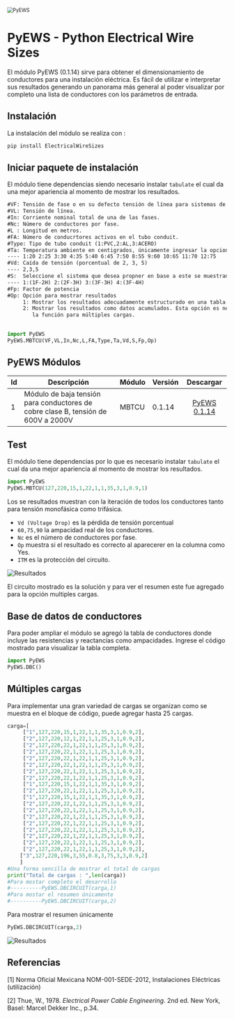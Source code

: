 <img src="https://i.ibb.co/YD4XKb8/02.png" alt="PyEWS" style="zoom: 80%;" />



# PyEWS - Python Electrical Wire Sizes 

El módulo PyEWS (0.1.14) sirve para obtener el dimensionamiento de conductores para una instalación eléctrica. Es fácil de utilizar e interpretar sus resultados generando un panorama más general al poder visualizar por completo una lista de conductores con los parámetros de entrada.

## Instalación

La instalación del módulo se realiza con :

```Python
pip install ElectricalWireSizes
```

## Iniciar paquete de instalación

El módulo tiene dependencias siendo necesario instalar `tabulate` el cual da una mejor apariencia al momento de mostrar los resultados.

```tex
#VF: Tensión de fase o en su defecto tensión de línea para sistemas de 1F2H, 2F.
#VL: Tensión de línea.
#In: Corriente nominal total de una de las fases.
#Nc: Número de conductores por fase.
#L : Longitud en metros.
#FA: Número de conducrtores activos en el tubo conduit.
#Type: Tipo de tubo conduit (1:PVC,2:AL,3:ACERO)
#Ta: Temperatura ambiente en centigrados, únicamente ingresar la opcion númerica.
---- 1:20 2:25 3:30 4:35 5:40 6:45 7:50 8:55 9:60 10:65 11:70 12:75
#Vd: Caída de tensión (porcentual de 2, 3, 5)
---- 2,3,5	
#S:  Seleccione el sistema que desea propner en base a este se muestran los resultados.
---- 1:(1F-2H) 2:(2F-3H) 3:(3F-3H) 4:(3F-4H)
#Fp: Factor de potencia
#Op: Opción para mostrar resultados
	 1: Mostrar los resultados adecuadamente estructurado en una tabla. 
	 2: Mostrar los resultados como datos acumulados. Esta opción es necesario cuando se activa
	 	la función para múltiples cargas.
	
```

```python
import PyEWS 
PyEWS.MBTCU(VF,VL,In,Nc,L,FA,Type,Ta,Vd,S,Fp,Op)
```

## PyEWS Módulos

| Id   | Descripción                                                  | Módulo | Versión |                      Descargar                      |
| ---- | ------------------------------------------------------------ | ------ | ------- | :-------------------------------------------------: |
| 1    | Módulo de baja tensión para conductores de cobre clase B,  tensión de 600V a 2000V | MBTCU  | 0.1.14  | [PyEWS 0.1.14](https://github.com/jacometoss/PyEWS) |

## Test

El módulo tiene dependencias por lo que es necesario instalar `tabulate` el cual da una mejor apariencia al momento de mostrar los resultados.

```python
import PyEWS
PyEWS.MBTCU(127,220,15,1,22,1,1,35,3,1,0.9,1)
```

Los se resultados muestran con la iteración de todos los conductores tanto para tensión monofásica como trifásica.

- `Vd (Voltage Drop)` es la pérdida de tensión porcentual 
- `60,75,90` la ampacidad real de los conductores.
- `Nc` es el número de conductores por fase.
- `Op` muestra si el resultado es correcto al aparecerer en la columna como Yes.
- `ITM` es la protección del circuito.

![Resultados](https://i.ibb.co/VDtY0vz/Ejemplo-01.jpg)

El circuito mostrado es la solución y para ver el resumen este fue agregado para la opción multiples cargas.

## Base de datos de conductores

Para poder ampliar el módulo se agregó la tabla de conductores donde incluye las resistencias y reactancias como ampacidades. Ingrese el código mostrado para visualizar la tabla completa.

```python
import PyEWS
PyEWS.DBC()
```

## Múltiples cargas 

Para implementar una gran variedad de cargas se organizan como se muestra en el bloque de código, puede agregar hasta 25 cargas.

```python
carga=[
     ["1",127,220,15,1,22,1,1,35,3,1,0.9,2],
     ["2",127,220,12,1,22,1,1,25,3,1,0.9,2],
     ["2",127,220,22,1,22,1,1,25,3,1,0.9,2],
     ["2",127,220,22,1,22,1,1,25,3,1,0.9,2],
     ["2",127,220,22,1,22,1,1,25,3,1,0.9,2],
     ["2",127,220,22,1,22,1,1,25,3,1,0.9,2],
     ["2",127,220,22,1,22,1,1,25,3,1,0.9,2],
     ["2",127,220,22,1,22,1,1,25,3,1,0.9,2],
     ["1",127,220,15,1,22,1,1,35,3,1,0.9,2],    
     ["2",127,220,22,1,22,1,1,25,3,1,0.9,2],
     ["1",127,220,15,1,22,1,1,35,3,1,0.9,2],
     ["2",127,220,22,1,22,1,1,25,3,1,0.9,2],
     ["2",127,220,22,1,22,1,1,25,3,1,0.9,2],
     ["2",127,220,22,1,22,1,1,25,3,1,0.9,2],
     ["2",127,220,22,1,22,1,1,25,3,1,0.9,2],
     ["2",127,220,22,1,22,1,1,25,3,1,0.9,2],
     ["2",127,220,22,1,22,1,1,25,3,1,0.9,2],    
     ["2",127,220,22,1,22,1,1,25,3,1,0.9,2],
     ["2",127,220,22,1,22,1,1,25,3,1,0.9,2],
    ["3",127,220,196,3,55,0.8,3,75,3,3,0.9,2]
    ]
#Una forma sencilla de mostrar el total de cargas
print("Total de cargas : ",len(carga))
#Para mostar completo el desarrollo
#----------PyEWS.DBCIRCUIT(carga,1)
#Para mostar el resumen únicamente 
#----------PyEWS.DBCIRCUIT(carga,2)
```

Para mostrar el resumen únicamente

```python
PyEWS.DBCIRCUIT(carga,2)
```

![Resultados](https://i.ibb.co/hWV33Vj/Captura.jpg)



## Referencias

[1] Norma Oficial Mexicana NOM-001-SEDE-2012, Instalaciones Eléctricas (utilización)

[2] Thue, W., 1978. *Electrical Power Cable Engineering*. 2nd ed. New York, Basel: Marcel Dekker Inc., p.34.

